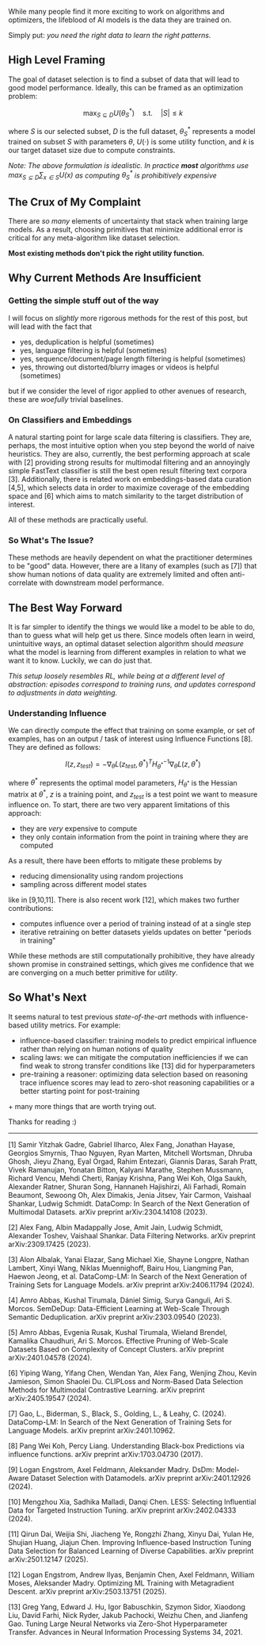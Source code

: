 While many people find it more exciting to work on algorithms and optimizers, the lifeblood of AI models is the data they are trained on.

Simply put: *you need the right data to learn the right patterns*.

## High Level Framing

The goal of dataset selection is to find a subset of data that will lead to good model performance. Ideally, this can be framed as an optimization problem:

$$
\max_{S \subseteq D} U(\theta_S^*) \quad \text{s.t.} \quad |S| \leq k
$$

where $S$ is our selected subset, $D$ is the full dataset, $\theta_S^*$ represents a model trained on subset $S$ with parameters $\theta$, $U(\cdot)$ is some utility function, and $k$ is our target dataset size due to compute constraints.

*Note: The above formulation is idealistic. In practice **most** algorithms use $\max_{S \subseteq D}\sum_{x \in S} U(x)$ as computing $\theta_S^*$ is prohibitively expensive*

## The Crux of My Complaint

There are *so many* elements of uncertainty that stack when training large models. As a result, choosing primitives that minimize additional error is critical for any meta-algorithm like dataset selection.

**Most existing methods don't pick the right utility function.**

## Why Current Methods Are Insufficient

### Getting the simple stuff out of the way

I will focus on *slightly* more rigorous methods for the rest of this post, but will lead with the fact that

- yes, deduplication is helpful (sometimes)
- yes, language filtering is helpful (sometimes)
- yes, sequence/document/page length filtering is helpful (sometimes)
- yes, throwing out distorted/blurry images or videos is helpful (sometimes)

but if we consider the level of rigor applied to other avenues of research, these are *woefully* trivial baselines.

### On Classifiers and Embeddings

A natural starting point for large scale data filtering is classifiers. They are, perhaps, the most intuitive option when you step beyond the world of naive heuristics. They are also, currently, the best performing approach at scale with [2] providing strong results for multimodal filtering and an annoyingly simple FastText classifier is still the best open result filtering text corpora [3]. Additionally, there is related work on embeddings-based data curation [4,5], which selects data in order to maximize coverage of the embedding space and [6] which aims to match similarity to the target distribution of interest.

All of these methods are practically useful.

### So What's The Issue?

These methods are heavily dependent on what the practitioner determines to be "good" data. However, there are a litany of examples (such as [7]) that show human notions of data quality are extremely limited and often anti-correlate with downstream model performance.

## The Best Way Forward

It is far simpler to identify the things we would like a model to be able to do, than to guess what will help get us there. Since models often learn in weird, unintuitive ways, an optimal dataset selection algorithm should *measure* what the model is learning from different examples in relation to what we want it to know. Luckily, we can do just that.

*This setup loosely resembles RL, while being at a different level of abstraction: episodes correspond to training runs, and updates correspond to adjustments in data weighting.*

### Understanding Influence 

We can directly compute the effect that training on some example, or set of examples, has on an output / task of interest using Influence Functions [8]. They are defined as follows:

$$
I(z, z_{test}) = -\nabla_{\theta} L(z_{test}, \theta^*)^T H_{\theta^*}^{-1} \nabla_{\theta} L(z, \theta^*)
$$

where $\theta^*$ represents the optimal model parameters, $H_{\theta^*}$ is the Hessian matrix at $\theta^*$, $z$ is a training point, and $z_{test}$ is a test point we want to measure influence on. To start, there are two very apparent limitations of this approach:

- they are *very* expensive to compute
- they only contain information from the point in training where they are computed

As a result, there have been efforts to mitigate these problems by

- reducing dimensionality using random projections
- sampling across different model states 

like in [9,10,11]. There is also recent work [12], which makes two further contributions:

- computes influence over a period of training instead of at a single step
- iterative retraining on better datasets yields updates on better "periods in training"

While these methods are still computationally prohibitive, they have already shown promise in constrained settings, which gives me confidence that we are converging on a much better primitive for *utility*.

## So What's Next

It seems natural to test previous *state-of-the-art* methods with influence-based utility metrics. For example:

- influence-based classifier: training models to predict empirical influence rather than relying on human notions of quality
- scaling laws: we can mitigate the computation inefficiencies if we can find weak to strong transfer conditions like [13] did for hyperparameters
- pre-training a reasoner: optimizing data selection based on reasoning trace influence scores may lead to zero-shot reasoning capabilities or a better starting point for post-training

\+ many more things that are worth trying out.

Thanks for reading :)

---

[1] Samir Yitzhak Gadre, Gabriel Ilharco, Alex Fang, Jonathan Hayase, Georgios Smyrnis, Thao Nguyen, Ryan Marten, Mitchell Wortsman, Dhruba Ghosh, Jieyu Zhang, Eyal Orgad, Rahim Entezari, Giannis Daras, Sarah Pratt, Vivek Ramanujan, Yonatan Bitton, Kalyani Marathe, Stephen Mussmann, Richard Vencu, Mehdi Cherti, Ranjay Krishna, Pang Wei Koh, Olga Saukh, Alexander Ratner, Shuran Song, Hannaneh Hajishirzi, Ali Farhadi, Romain Beaumont, Sewoong Oh, Alex Dimakis, Jenia Jitsev, Yair Carmon, Vaishaal Shankar, Ludwig Schmidt. DataComp: In Search of the Next Generation of Multimodal Datasets. arXiv preprint arXiv:2304.14108 (2023).

[2] Alex Fang, Albin Madappally Jose, Amit Jain, Ludwig Schmidt, Alexander Toshev, Vaishaal Shankar. Data Filtering Networks. arXiv preprint arXiv:2309.17425 (2023).

[3] Alon Albalak, Yanai Elazar, Sang Michael Xie, Shayne Longpre, Nathan Lambert, Xinyi Wang, Niklas Muennighoff, Bairu Hou, Liangming Pan, Haewon Jeong, et al. DataComp-LM: In Search of the Next Generation of Training Sets for Language Models. arXiv preprint arXiv:2406.11794 (2024).

[4] Amro Abbas, Kushal Tirumala, Dániel Simig, Surya Ganguli, Ari S. Morcos. SemDeDup: Data-Efficient Learning at Web-Scale Through Semantic Deduplication. arXiv preprint arXiv:2303.09540 (2023).

[5] Amro Abbas, Evgenia Rusak, Kushal Tirumala, Wieland Brendel, Kamalika Chaudhuri, Ari S. Morcos. Effective Pruning of Web-Scale Datasets Based on Complexity of Concept Clusters. arXiv preprint arXiv:2401.04578 (2024).

[6] Yiping Wang, Yifang Chen, Wendan Yan, Alex Fang, Wenjing Zhou, Kevin Jamieson, Simon Shaolei Du. CLIPLoss and Norm-Based Data Selection Methods for Multimodal Contrastive Learning. arXiv preprint arXiv:2405.19547 (2024).

[7] Gao, L., Biderman, S., Black, S., Golding, L., & Leahy, C. (2024). DataComp-LM: In Search of the Next Generation of Training Sets for Language Models. arXiv preprint arXiv:2401.10962.

[8] Pang Wei Koh, Percy Liang. Understanding Black-box Predictions via influence functions. arXiv preprint arXiv:1703.04730 (2017).

[9] Logan Engstrom, Axel Feldmann, Aleksander Madry. DsDm: Model-Aware Dataset Selection with Datamodels. arXiv preprint arXiv:2401.12926 (2024).

[10] Mengzhou Xia, Sadhika Malladi, Danqi Chen. LESS: Selecting Influential Data for Targeted Instruction Tuning. arXiv preprint arXiv:2402.04333 (2024).

[11] Qirun Dai, Weijia Shi, Jiacheng Ye, Rongzhi Zhang, Xinyu Dai, Yulan He, Shujian Huang, Jiajun Chen. Improving Influence-based Instruction Tuning Data Selection for Balanced Learning of Diverse Capabilities. arXiv preprint arXiv:2501.12147 (2025).

[12] Logan Engstrom, Andrew Ilyas, Benjamin Chen, Axel Feldmann, William Moses, Aleksander Madry. Optimizing ML Training with Metagradient Descent. arXiv preprint arXiv:2503.13751 (2025).

[13] Greg Yang, Edward J. Hu, Igor Babuschkin, Szymon Sidor, Xiaodong Liu, David Farhi, Nick Ryder, Jakub Pachocki, Weizhu Chen, and Jianfeng Gao. Tuning Large Neural Networks via Zero-Shot Hyperparameter Transfer. Advances in Neural Information Processing Systems 34, 2021.
